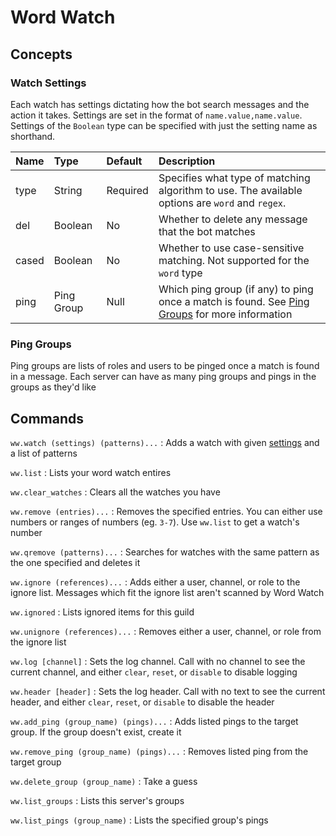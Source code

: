# Word Watch

## Concepts
### Watch Settings
Each watch has settings dictating how the bot search messages and the action it takes. Settings are set in the format of `name.value,name.value`. Settings of the `Boolean` type can be specified with just the setting name as shorthand.

| Name  | Type       | Default  | Description
| :-    | :-         | :-       | :-
| type  | String     | Required | Specifies what type of matching algorithm to use. The available options are `word` and `regex`.
| del   | Boolean    | No       | Whether to delete any message that the bot matches
| cased | Boolean    | No       | Whether to use case-sensitive matching. Not supported for the `word` type
| ping  | Ping Group | Null     | Which ping group (if any) to ping once a match is found. See [Ping Groups](wordwatch.md#ping-groups) for more information

### Ping Groups
Ping groups are lists of roles and users to be pinged once a match is found in a message. Each server can have as many ping groups and pings in the groups as they'd like

## Commands
`ww.watch (settings) (patterns)...`
:   Adds a watch with given [settings](wordwatch.md#watch-settings) and a list of patterns

`ww.list`
:   Lists your word watch entires

`ww.clear_watches`
:   Clears all the watches you have    

`ww.remove (entries)...`
:   Removes the specified entries. You can either use numbers or ranges of numbers (eg. `3-7`). Use `ww.list` to get a watch's number

`ww.qremove (patterns)...`
:   Searches for watches with the same pattern as the one specified and deletes it

`ww.ignore (references)...`
:   Adds either a user, channel, or role to the ignore list. Messages which fit the ignore list aren't scanned by Word Watch

`ww.ignored`
:   Lists ignored items for this guild

`ww.unignore (references)...`
:   Removes either a user, channel, or role from the ignore list

`ww.log [channel]`
:   Sets the log channel. Call with no channel to see the current channel, and either `clear`, `reset`, or `disable` to disable logging

`ww.header [header]`
:   Sets the log header. Call with no text to see the current header, and either `clear`, `reset`, or `disable` to disable the header

`ww.add_ping (group_name) (pings)...`
:   Adds listed pings to the target group. If the group doesn't exist, create it

`ww.remove_ping (group_name) (pings)...`
:   Removes listed ping from the target group

`ww.delete_group (group_name)`
:   Take a guess

`ww.list_groups`
:   Lists this server's groups

`ww.list_pings (group_name)`
:   Lists the specified group's pings
